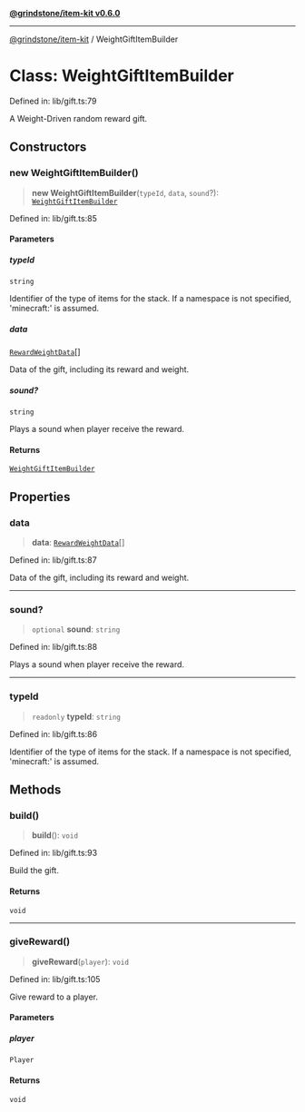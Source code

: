 [**@grindstone/item-kit v0.6.0**](../README.md)

***

[@grindstone/item-kit](../globals.md) / WeightGiftItemBuilder

# Class: WeightGiftItemBuilder

Defined in: lib/gift.ts:79

A Weight-Driven random reward gift.

## Constructors

### new WeightGiftItemBuilder()

> **new WeightGiftItemBuilder**(`typeId`, `data`, `sound`?): [`WeightGiftItemBuilder`](WeightGiftItemBuilder.md)

Defined in: lib/gift.ts:85

#### Parameters

##### typeId

`string`

Identifier of the type of items for the stack. If a namespace is not specified, 'minecraft:' is assumed.

##### data

[`RewardWeightData`](../interfaces/RewardWeightData.md)[]

Data of the gift, including its reward and weight.

##### sound?

`string`

Plays a sound when player receive the reward.

#### Returns

[`WeightGiftItemBuilder`](WeightGiftItemBuilder.md)

## Properties

### data

> **data**: [`RewardWeightData`](../interfaces/RewardWeightData.md)[]

Defined in: lib/gift.ts:87

Data of the gift, including its reward and weight.

***

### sound?

> `optional` **sound**: `string`

Defined in: lib/gift.ts:88

Plays a sound when player receive the reward.

***

### typeId

> `readonly` **typeId**: `string`

Defined in: lib/gift.ts:86

Identifier of the type of items for the stack. If a namespace is not specified, 'minecraft:' is assumed.

## Methods

### build()

> **build**(): `void`

Defined in: lib/gift.ts:93

Build the gift.

#### Returns

`void`

***

### giveReward()

> **giveReward**(`player`): `void`

Defined in: lib/gift.ts:105

Give reward to a player.

#### Parameters

##### player

`Player`

#### Returns

`void`
